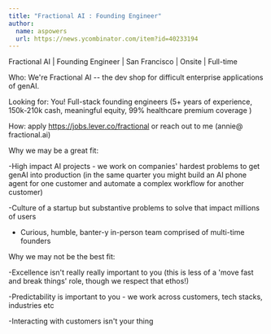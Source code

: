 ```yaml
---
title: "Fractional AI : Founding Engineer"
author:
  name: aspowers
  url: https://news.ycombinator.com/item?id=40233194
---
```

Fractional AI | Founding Engineer | San Francisco | Onsite | Full-time

Who: We&#x27;re Fractional AI -- the dev shop for difficult enterprise applications of genAI.

Looking for: You! Full-stack founding engineers (5+ years of experience, 150k-210k  cash, meaningful equity, 99% healthcare premium coverage )

How: apply <a href="https:&#x2F;&#x2F;jobs.lever.co&#x2F;fractional" rel="nofollow">https:&#x2F;&#x2F;jobs.lever.co&#x2F;fractional</a> or reach out to me (annie@ fractional.ai)

Why we may be a great fit:

-High impact AI projects - we work on companies&#x27; hardest problems to get genAI into production (in the same quarter you might build an AI phone agent for one customer and automate a complex workflow for another customer)

-Culture of a startup but substantive problems to solve that impact millions of users

- Curious, humble, banter-y in-person team comprised of multi-time founders

Why we may not be the best fit:

-Excellence isn&#x27;t really really important to you (this is less of a &#x27;move fast and break things&#x27; role, though we respect that ethos!)

-Predictability is important to you - we work across customers, tech stacks, industries etc

-Interacting with customers isn&#x27;t your thing
